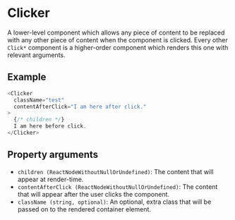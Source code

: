 # Clicker

A lower-level component which allows any piece of content to be replaced with any other piece of content when the component is clicked. Every other `Click*` component is a higher-order component which renders this one with relevant arguments.

## Example

```javascript
<Clicker
  className="test"
  contentAfterClick="I am here after click."
>
  {/* children */}
  I am here before click.
</Clicker>
```

## Property arguments

* `children (ReactNodeWithoutNullOrUndefined)`: The content that will appear at render-time.
* `contentAfterClick (ReactNodeWithoutNullOrUndefined)`: The content that will appear after the user clicks the component.
* `className (string, optional)`: An optional, extra class that will be passed on to the rendered container element.
